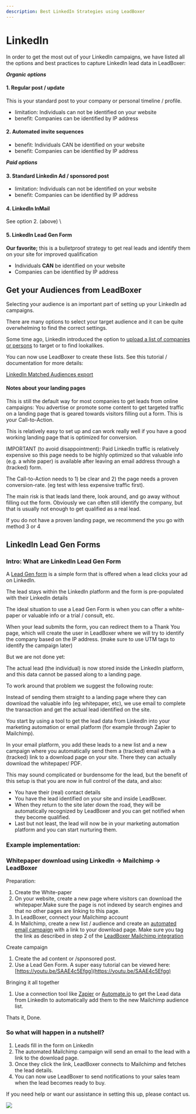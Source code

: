 ```yaml
---
description: Best LinkedIn Strategies using LeadBoxer
---
```


# LinkedIn

In order to get the most out of your LinkedIn campaigns, we have listed all the options and best practices to capture LinkedIn lead data in LeadBoxer:

_**Organic options**_

#### 1. Regular post / update

This is your standard post to your company or personal timeline / profile.

* limitation: Individuals can not be identified on your website
* benefit: Companies can be identified by IP address

#### 2. Automated invite sequences

* benefit: Individuals CAN be identified on your website
* benefit: Companies can be identified by IP address

_**Paid options**_

#### 3. Standard Linkedin Ad / sponsored post

* limitation: Individuals can not be identified on your website
* benefit: Companies can be identified by IP address

#### 4. LinkedIn InMail

See option 2. (above) \


#### 5. LinkedIn Lead Gen Form

**Our favorite;** this is a bulletproof strategy to get real leads and identify them on your site for improved qualification

* Individuals **CAN** be identified on your website
* Companies can be identified by IP address



## Get your Audiences from LeadBoxer

Selecting your audience is an important part of setting up your LinkedIn ad campaigns.&#x20;

There are many options to select your target audience and it can be quite overwhelming to find the correct settings.

Some time ago, LinkedIn introduced the option to [upload a list of companies or persons](https://business.linkedin.com/marketing-solutions/ad-targeting/matched-audiences) to target or to find lookalikes.

You can now use LeadBoxer to create these lists. See this tutorial / documentation for more details:

[LinkedIn Matched Audiences export](../../fundamentals/elements/import-and-export/linkedin-matched-audiences-export.md)

#### Notes about your landing pages

This is still the default way for most companies to get leads from online campaigns: You advertise or promote some content to get targeted traffic on a landing page that is geared towards visitors filling out a form. This is your Call-to-Action.&#x20;

This is relatively easy to set up and can work really well if you have a good working landing page that is optimized for conversion. &#x20;

IMPORTANT (to avoid disappointment): Paid LinkedIn traffic is relatively expensive so this page needs to be highly optimized so that valuable info (e.g. a white paper) is available after leaving an email address through a (tracked) form.&#x20;

The Call-to-Action needs to 1) be clear and 2) the page needs a proven conversion-rate. (eg test with less expensive traffic first).

The main risk is that leads land there, look around, and go away without filling out the form. Obviously we can often still identify the company, but that is usually not enough to get qualified as a real lead.&#x20;

If you do not have a proven landing page, we recommend the you go with method 3 or 4



## LinkedIn Lead Gen Forms

### Intro: What are LinkedIn Lead Gen Form

A [Lead Gen form](https://business.linkedin.com/marketing-solutions/native-advertising/lead-gen-ads) is a simple form that is offered when a lead clicks your ad on LinkedIn.

The lead stays within the LinkedIn platform and the form is pre-populated with their LinkedIn details

The ideal situation to use a Lead Gen Form is when you can offer a white-paper or valuable info or a trial / consult, etc.

When your lead submits the form, you can redirect them to a Thank You page, which will create the user in LeadBoxer where we will try to identify the company based on the IP address. (make sure to use UTM tags to identify the campaign later)

But we are not done yet:

The actual lead (the individual) is now stored inside the LinkedIn platform, and this data cannot be passed along to a landing page.&#x20;

To work around that problem we suggest the following route:

Instead of sending them straight to a landing page where they can download the valuable info (eg whitepaper, etc), we use email to complete the transaction and get the actual lead identified on the site.

You start by using a tool to get the lead data from LinkedIn into your marketing automation or email platform (for example through Zapier to Mailchimp).&#x20;

In your email platform, you add these leads to a new list and a new campaign where you automatically send them a (tracked) email with a (tracked) link to a download page on your site. There they can actually download the whitepaper/ PDF.&#x20;

This may sound complicated or burdensome for the lead, but the benefit of this setup is that you are now in full control of the data, and also:&#x20;

* You have their (real) contact details
* You have the lead identified on your site and inside LeadBoxer.&#x20;
* When they return to the site later down the road, they will be automatically recognized by LeadBoxer and you can get notified when they become qualified.
* Last but not least, the lead will now be in your marketing automation platform and you can start nurturing them.



### Example implementation:&#x20;

### Whitepaper download using LinkedIn -> Mailchimp -> LeadBoxer

Preparation:

1. Create the White-paper&#x20;
2. On your website, create a new page where visitors can download the whitepaper.Make sure the page is not indexed by search engines and that no other pages are linking to this page.
3. In LeadBoxer, connect your Mailchimp account&#x20;
4. In Mailchimp, create a new list / audience and create an [automated email campaign](https://mailchimp.com/help/create-an-automation/) with a link to your download page. Make sure you tag the link as described in step 2 of the [LeadBoxer Mailchimp integration](https://docs.leadboxer.com/article/15-mailchimp-email-tracking)

Create campaign

1. Create the ad content or /sponsored post.
2. Use a Lead Gen Form. A super easy tutorial can be viewed here: [https://youtu.be/SAAE4c5Efgg](https://youtu.be/SAAE4c5Efgg)

Bringing it all together

1. Use a connection tool like [Zapier](https://zapier.com/apps/linkedin-lead-gen-forms/integrations/mailchimp) or [Automate.io](https://automate.io/integration/linkedin-lead-gen-forms/mailchimp) to get the Lead data from LinkedIn to automatically add them to the new Mailchimp audience list.&#x20;

Thats it, Done.

### So what will happen in a nutshell?

1. Leads fill in the form on LinkedIn
2. The automated Mailchimp campaign will send an email to the lead with a link to the download page.
3. Once they click the link, LeadBoxer connects to Mailchimp and fetches the lead details.
4. You can now use LeadBoxer to send notifications to your sales team when the lead becomes ready to buy.

If you need help or want our assistance in setting this up, please contact us.

![](https://d33v4339jhl8k0.cloudfront.net/docs/assets/565e1cb7c697915b26a5c214/images/5f06f8e02c7d3a10cbaa465f/file-6V0699shaZ.gif)

